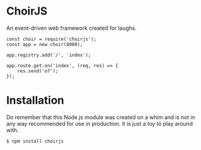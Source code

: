 # ChoirJS
An event-driven web framework created for laughs.

```
const choir = require('choirjs');
const app = new choir(8080);

app.registry.add('/', 'index');

app.route.get.on('index', (req, res) => {
	res.send('o7');
});
```

# Installation
Do remember that this  Node.js module was created on a whim and is not in any way recommended for use in production. It is just a toy to play around with.

```
$ npm install choirjs
```
